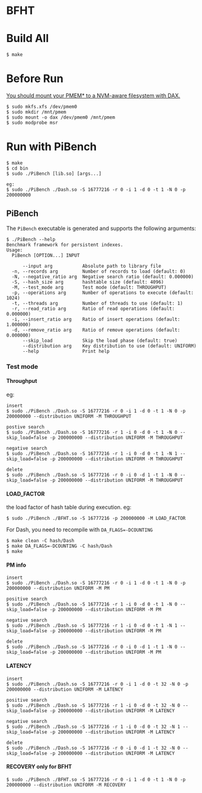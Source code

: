 # BFHT

# Build All
```
$ make
```

# Before Run
[You should mount your PMEM* to a NVM-aware filesystem with DAX.](https://docs.pmem.io/persistent-memory/getting-started-guide/creating-development-environments/linux-environments/linux-memmap)
```
$ sudo mkfs.xfs /dev/pmem0
$ sudo mkdir /mnt/pmem
$ sudo mount -o dax /dev/pmem0 /mnt/pmem
$ sudo modprobe msr
```

# Run with PiBench
```
$ make
$ cd bin
$ sudo ./PiBench [lib.so] [args...]

eg:
$ sudo ./PiBench ./Dash.so -S 16777216 -r 0 -i 1 -d 0 -t 1 -N 0 -p 200000000
```
## PiBench 
The `PiBench` executable is generated and supports the following arguments:
```
$ ./PiBench --help
Benchmark framework for persistent indexes.
Usage:
  PiBench [OPTION...] INPUT

      --input arg           Absolute path to library file
  -n, --records arg         Number of records to load (default: 0)
  -N, --negative_ratio arg  Negative search ratio (default: 0.000000)
  -S, --hash_size arg       hashtable size (default: 4096)
  -M, --test_mode arg       Test mode (default: THROUGHPUT)
  -p, --operations arg      Number of operations to execute (default: 1024)
  -t, --threads arg         Number of threads to use (default: 1)
  -r, --read_ratio arg      Ratio of read operations (default: 0.000000)
  -i, --insert_ratio arg    Ratio of insert operations (default: 1.000000)
  -d, --remove_ratio arg    Ratio of remove operations (default: 0.000000)
      --skip_load           Skip the load phase (default: true)
      --distribution arg    Key distribution to use (default: UNIFORM)
      --help                Print help
```
### Test mode

#### Throughput
eg: 
```
insert
$ sudo ./PiBench ./Dash.so -S 16777216 -r 0 -i 1 -d 0 -t 1 -N 0 -p 200000000 --distribution UNIFORM -M THROUGHPUT

postive search
$ sudo ./PiBench ./Dash.so -S 16777216 -r 1 -i 0 -d 0 -t 1 -N 0 --skip_load=false -p 200000000 --distribution UNIFORM -M THROUGHPUT

negative search
$ sudo ./PiBench ./Dash.so -S 16777216 -r 1 -i 0 -d 0 -t 1 -N 1 --skip_load=false -p 200000000 --distribution UNIFORM -M THROUGHPUT 

delete
$ sudo ./PiBench ./Dash.so -S 16777216 -r 0 -i 0 -d 1 -t 1 -N 0 --skip_load=false -p 200000000 --distribution UNIFORM -M THROUGHPUT
```
#### LOAD_FACTOR

the load factor of hash table during execution.
eg:
```
$ sudo ./PiBench ./BFHT.so -S 16777216 -p 200000000 -M LOAD_FACTOR
```

For Dash, you need to recompile with `DA_FLAGS=-DCOUNTING`
```
$ make clean -C hash/Dash
$ make DA_FLAGS=-DCOUNTING -C hash/Dash
$ make
```

#### PM info

```
insert
$ sudo ./PiBench ./Dash.so -S 16777216 -r 0 -i 1 -d 0 -t 1 -N 0 -p 200000000 --distribution UNIFORM -M PM

positive search
$ sudo ./PiBench ./Dash.so -S 16777216 -r 1 -i 0 -d 0 -t 1 -N 0 --skip_load=false -p 200000000 --distribution UNIFORM -M PM 

negative search
$ sudo ./PiBench ./Dash.so -S 16777216 -r 1 -i 0 -d 0 -t 1 -N 1 --skip_load=false -p 200000000 --distribution UNIFORM -M PM 

delete
$ sudo ./PiBench ./Dash.so -S 16777216 -r 0 -i 0 -d 1 -t 1 -N 0 --skip_load=false -p 200000000 --distribution UNIFORM -M PM
```

#### LATENCY

```
insert
$ sudo ./PiBench ./Dash.so -S 16777216 -r 0 -i 1 -d 0 -t 32 -N 0 -p 200000000 --distribution UNIFORM -M LATENCY

positive search
$ sudo ./PiBench ./Dash.so -S 16777216 -r 1 -i 0 -d 0 -t 32 -N 0 --skip_load=false -p 200000000 --distribution UNIFORM -M LATENCY

negative search
$ sudo ./PiBench ./Dash.so -S 16777216 -r 1 -i 0 -d 0 -t 32 -N 1 --skip_load=false -p 200000000 --distribution UNIFORM -M LATENCY 

delete
$ sudo ./PiBench ./Dash.so -S 16777216 -r 0 -i 0 -d 1 -t 32 -N 0 --skip_load=false -p 200000000 --distribution UNIFORM -M LATENCY
```

#### RECOVERY only for BFHT

```
$ sudo ./PiBench ./BFHT.so -S 16777216 -r 0 -i 1 -d 0 -t 1 -N 0 -p 200000000 --distribution UNIFORM -M RECOVERY
```

